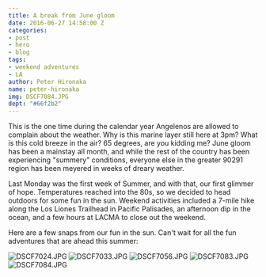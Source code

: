 ```yaml
---
title: A break from June gloom
date: 2016-06-27 14:58:00 Z
categories:
- post
- hero
- blog
tags:
- weekend adventures
- LA
author: Peter Hironaka
name: peter-hironaka
img: DSCF7084.JPG
dept: "#66f2b2"
---
```


This is the one time during the calendar year Angelenos are allowed to complain about the weather. Why is this marine layer still here at 3pm? What is this cold breeze in the air? 65 degrees, are you kidding me? June gloom has been a mainstay all month, and while the rest of the country has been experiencing "summery" conditions, everyone else in the greater 90291 region has been meyered in weeks of dreary weather.

Last Monday was the first week of Summer, and with that, our first glimmer of hope. Temperatures reached into the 80s, so we decided to head outdoors for some fun in the sun. Weekend activities included a 7-mile hike along the Los Liones Trailhead in Pacific Palisades, an afternoon dip in the ocean, and a few hours at LACMA to close out the weekend.

Here are a few snaps from our fun in the sun. Can't wait for all the fun adventures that are ahead this summer: 

![DSCF7024.JPG](/uploads/DSCF7024.JPG)
![DSCF7033.JPG](/uploads/DSCF7033.JPG)
![DSCF7056.JPG](/uploads/DSCF7056.JPG)
![DSCF7083.JPG](/uploads/DSCF7083.JPG)
![DSCF7084.JPG](/uploads/DSCF7084.JPG)
